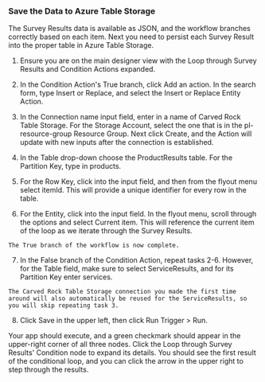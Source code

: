 

### Save the Data to Azure Table Storage

The Survey Results data is available as JSON, and the workflow branches correctly based on each item. Next you need to persist each Survey Result into the proper table in Azure Table Storage.

1.    Ensure you are on the main designer view with the Loop through Survey Results and Condition Actions expanded.

2.    In the Condition Action's True branch, click Add an action. In the search form, type Insert or Replace, and select the Insert or Replace Entity Action.

3.    In the Connection name input field, enter in a name of Carved Rock Table Storage. For the Storage Account, select the one that is in the pl-resource-group Resource Group. Next click Create, and the Action will update with new inputs after the connection is established.

4.    In the Table drop-down choose the ProductResults table. For the Partition Key, type in products.

5.    For the Row Key, click into the input field, and then from the flyout menu select itemId. This will provide a unique identifier for every row in the table.

6.    For the Entity, click into the input field. In the flyout menu, scroll through the options and select Current item. This will reference the current item of the loop as we iterate through the Survey Results.

    The True branch of the workflow is now complete. 

7.    In the False branch of the Condition Action, repeat tasks 2-6. However, for the Table field, make sure to select ServiceResults, and for its Partition Key enter services. 

    The Carved Rock Table Storage connection you made the first time around will also automatically be reused for the ServiceResults, so you will skip repeating task 3.

8.    Click Save in the upper left, then click Run Trigger > Run.

Your app should execute, and a green checkmark should appear in the upper-right corner of all three nodes. Click the Loop through Survey Results' Condition node to expand its details. You should see the first result of the conditional loop, and you can click the arrow in the upper right to step through the results.

